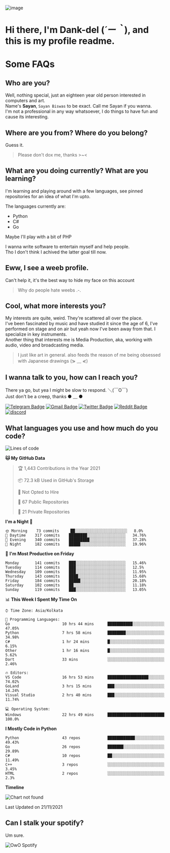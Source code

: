 ![image](https://user-images.githubusercontent.com/63096193/125182844-29f20800-e22f-11eb-8dc9-b0f2d29647bb.png)

# **Hi there, I'm Dank-del (*´ー｀*), and this is my profile readme.**
<!--  [![Profile views](https://gpvc.arturio.dev/dank-del)](https://github.com/dank-del) -->
# Some FAQs

## **Who are you?**

Well, nothing special, just an eighteen year old person interested in computers and art. \
Name's **Sayan**, `Sayan Biswas` to be exact. Call me Sayan if you wanna. \
I'm not a professional in any way whatsoever, I do things to have fun and cause its interesting.

## **Where are you from? Where do you belong?**

Guess it.
> Please don't dox me, thanks >~<

## **What are you doing currently? What are you learning?**

I'm learning and playing around with a few languages, see pinned repositories for an idea of what I'm upto.

The languages currently are:

- Python
- C#
- Go

Maybe I'll play with a bit of PHP

I wanna write software to entertain myself and help people. \
Tho I don't think I achived the latter goal till now.

## **Eww, I see a weeb profile.**

Can't help it, it's the best way to hide my face on this account
> Why do people hate weebs .-.

## **Cool, what more interests you?**

My interests are quite, weird. They're scattered all over the place. \
I've been fascinated by music and have studied it since the age of 6, I've performed on stage and on air but yeah now I've been away from that. I specialize in key instruments. \
Another thing that interests me is Media Production, aka, working with audio, video and broadcasting media.

> I just like art in general. also feeds the reason of me being obsessed with Japanese drawings (⋟ ﹏ ⋞)

## **I wanna talk to you, how can I reach you?**

There ya go, but yea I might be slow to respond. ＼(￣O￣) \
Just don't be a creep, thanks ● ﹏ ●

[![Telegram Badge](https://img.shields.io/badge/-dank_as_fuck-1ca0f1?style=flat-square&logo=telegram&logoColor=white&link=https://t.me/dank_as_fuck)](https://t.me/dank_as_fuck)
[![Gmail Badge](https://img.shields.io/badge/-chizuru@kanojo.tk-c14438?style=flat-square&logo=Gmail&logoColor=white&link=mailto:chizuru@kanojo.tk)](mailto:chizuru@kanojo.tk)
[![Twitter Badge](https://img.shields.io/twitter/follow/TheDankDel?style=social)](https://twitter.com/TheDankDel)
[![Reddit Badge](https://img.shields.io/reddit/user-karma/combined/dank_as_fuck_?style=social)](https://www.reddit.com/user/dank_as_fuck_/)
[![discord](https://discord-md-badge.vercel.app/api/shield/506536929152466945?style=social)](https://discordapp.com/users/506536929152466945)

## **What languages you use and how much do you code?**

<!--START_SECTION:waka-->
![Lines of code](https://img.shields.io/badge/From%20Hello%20World%20I%27ve%20Written-950468%20lines%20of%20code-blue)

**🐱 My GitHub Data** 

> 🏆 1,443 Contributions in the Year 2021
 > 
> 📦 72.3 kB Used in GitHub's Storage 
 > 
> 🚫 Not Opted to Hire
 > 
> 📜 67 Public Repositories 
 > 
> 🔑 21 Private Repositories  
 > 
**I'm a Night 🦉** 

```text
🌞 Morning    73 commits     ██░░░░░░░░░░░░░░░░░░░░░░░   8.0% 
🌆 Daytime    317 commits    ████████░░░░░░░░░░░░░░░░░   34.76% 
🌃 Evening    340 commits    █████████░░░░░░░░░░░░░░░░   37.28% 
🌙 Night      182 commits    █████░░░░░░░░░░░░░░░░░░░░   19.96%

```
📅 **I'm Most Productive on Friday** 

```text
Monday       141 commits    ███░░░░░░░░░░░░░░░░░░░░░░   15.46% 
Tuesday      114 commits    ███░░░░░░░░░░░░░░░░░░░░░░   12.5% 
Wednesday    109 commits    ███░░░░░░░░░░░░░░░░░░░░░░   11.95% 
Thursday     143 commits    ████░░░░░░░░░░░░░░░░░░░░░   15.68% 
Friday       184 commits    █████░░░░░░░░░░░░░░░░░░░░   20.18% 
Saturday     102 commits    ██░░░░░░░░░░░░░░░░░░░░░░░   11.18% 
Sunday       119 commits    ███░░░░░░░░░░░░░░░░░░░░░░   13.05%

```


📊 **This Week I Spent My Time On** 

```text
⌚︎ Time Zone: Asia/Kolkata

💬 Programming Languages: 
Go                       10 hrs 44 mins      ███████████░░░░░░░░░░░░░░   47.05% 
Python                   7 hrs 58 mins       ████████░░░░░░░░░░░░░░░░░   34.98% 
C#                       1 hr 24 mins        █░░░░░░░░░░░░░░░░░░░░░░░░   6.15% 
Other                    1 hr 16 mins        █░░░░░░░░░░░░░░░░░░░░░░░░   5.62% 
Dart                     33 mins             ░░░░░░░░░░░░░░░░░░░░░░░░░   2.46%

🔥 Editors: 
VS Code                  16 hrs 53 mins      ██████████████████░░░░░░░   74.02% 
GoLand                   3 hrs 15 mins       ███░░░░░░░░░░░░░░░░░░░░░░   14.24% 
Visual Studio            2 hrs 40 mins       ███░░░░░░░░░░░░░░░░░░░░░░   11.74%

💻 Operating System: 
Windows                  22 hrs 49 mins      █████████████████████████   100.0%

```

**I Mostly Code in Python** 

```text
Python                   43 repos            ████████████░░░░░░░░░░░░░   49.43% 
Go                       26 repos            ███████░░░░░░░░░░░░░░░░░░   29.89% 
C#                       10 repos            ██░░░░░░░░░░░░░░░░░░░░░░░   11.49% 
C++                      3 repos             ░░░░░░░░░░░░░░░░░░░░░░░░░   3.45% 
HTML                     2 repos             ░░░░░░░░░░░░░░░░░░░░░░░░░   2.3%

```


**Timeline**

![Chart not found](https://raw.githubusercontent.com/Dank-del/Dank-del/main/charts/bar_graph.png) 


 Last Updated on 21/11/2021
<!--END_SECTION:waka-->

## **Can I stalk your spotify?**

Um sure.

![OwO Spotify](https://spotify-recently-played-readme.vercel.app/api?user=31fdrsslnr7nvq4ytqwtw7c4rxfm&count=5)
